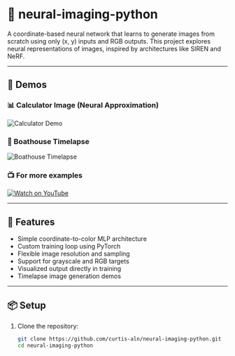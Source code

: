 # 🧠 neural-imaging-python

A coordinate-based neural network that learns to generate images from scratch using only (x, y) inputs and RGB outputs. This project explores neural representations of images, inspired by architectures like SIREN and NeRF.

---

## 🎥 Demos

### 📊 Calculator Image (Neural Approximation)
![Calculator Demo](media/demo/calculator.gif)

### 🌄 Boathouse Timelapse
![Boathouse Timelapse](media/demo/boathouse.gif)

### 📺 For more examples
[![Watch on YouTube](https://img.youtube.com/vi/D5AiTdJOa4Q/0.jpg)](https://youtu.be/D5AiTdJOa4Q?si=r1Pu6iq7I6H1o-u7)

---

## 🚀 Features

- Simple coordinate-to-color MLP architecture
- Custom training loop using PyTorch
- Flexible image resolution and sampling
- Support for grayscale and RGB targets
- Visualized output directly in training
- Timelapse image generation demos

---

## 📦 Setup

1. Clone the repository:
   ```bash
   git clone https://github.com/curtis-aln/neural-imaging-python.git
   cd neural-imaging-python
